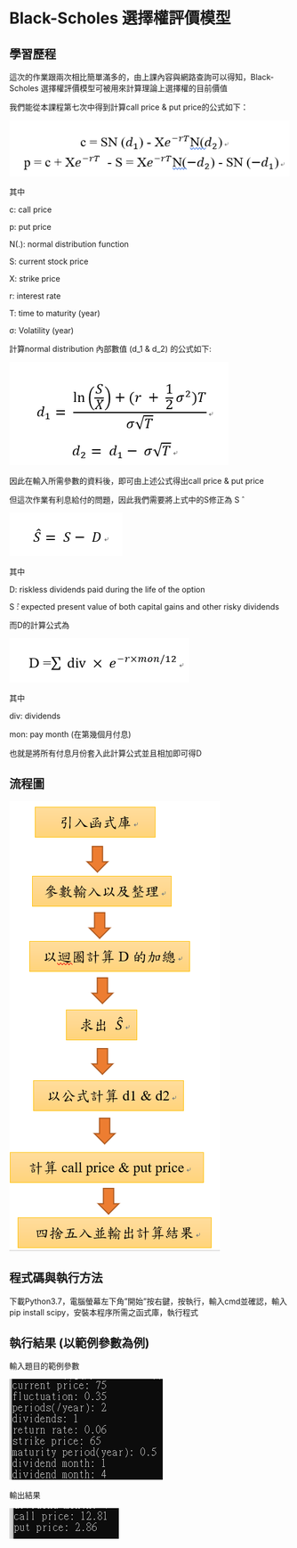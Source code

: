 # Black-Scholes 選擇權評價模型
## 學習歷程

這次的作業跟兩次相比簡單滿多的，由上課內容與網路查詢可以得知，Black-Scholes 選擇權評價模型可被用來計算理論上選擇權的目前價值

我們能從本課程第七次中得到計算call price & put price的公式如下：

<img src="https://github.com/jenny56402/Financial_Engineering/blob/master/HW4/image/1.PNG"/>

其中

c: call price

p: put price

N(.): normal distribution function

S: current stock price

X: strike price

r: interest rate

T: time to maturity (year)

σ: Volatility (year)


計算normal distribution 內部數值 (d_1  & d_2) 的公式如下:

<img src="https://github.com/jenny56402/Financial_Engineering/blob/master/HW4/image/2.PNG"/>

因此在輸入所需參數的資料後，即可由上述公式得出call price & put price

但這次作業有利息給付的問題，因此我們需要將上式中的S修正為 S ̂ 

<img src="https://github.com/jenny56402/Financial_Engineering/blob/master/HW4/image/3.PNG"/>

其中

D: riskless dividends paid during the life of the option

S ̂: expected present value of both capital gains and other risky dividends

而D的計算公式為

<img src="https://github.com/jenny56402/Financial_Engineering/blob/master/HW4/image/4.PNG"/>

其中

div: dividends

mon: pay month (在第幾個月付息)


也就是將所有付息月份套入此計算公式並且相加即可得D


## 流程圖

<img src="https://github.com/jenny56402/Financial_Engineering/blob/master/HW4/image/5.PNG"/>

## 程式碼與執行方法

下載Python3.7，電腦螢幕左下角”開始”按右鍵，按執行，輸入cmd並確認，輸入pip install scipy，安裝本程序所需之函式庫，執行程式

## 執行結果 (以範例參數為例)

輸入題目的範例參數

<img src="https://github.com/jenny56402/Financial_Engineering/blob/master/HW4/image/6.PNG"/>

輸出結果

<img src="https://github.com/jenny56402/Financial_Engineering/blob/master/HW4/image/7.PNG"/>


